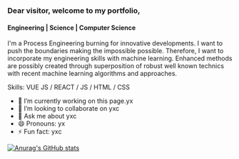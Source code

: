 ### Dear visitor, welcome to my portfolio,
#### Engineering | Science | Computer Science

I'm a Process Engineering burning for innovative developments. I want to push the boundaries making the impossible possible. Therefore, I want to incorporate my engineering skills with machine learning. Enhanced methods are possibly created through superposition of robust well known technics with recent machine learning algorithms and approaches.

Skills: VUE JS / REACT / JS / HTML / CSS

- 🔭 I’m currently working on this page.yx 
- 👯 I’m looking to collaborate on yxc 
- 💬 Ask me about yxc 
- 😄 Pronouns: yx 
- ⚡ Fun fact: yxc 






[![Anurag's GitHub stats](https://github-readme-stats.vercel.app/api?username=hohmlearning)](https://github.com/anuraghazra/github-readme-stats)
<!--
**hohmlearning/hohmlearning** is a ✨ _special_ ✨ repository because its `README.md` (this file) appears on your GitHub profile.

Here are some ideas to get you started:

- 🔭 I’m currently working on ...
- 🌱 I’m currently learning ...
- 👯 I’m looking to collaborate on ...
- 🤔 I’m looking for help with ...
- 💬 Ask me about ...
- 📫 How to reach me: ...
- 😄 Pronouns: ...
- ⚡ Fun fact: ...
-->
